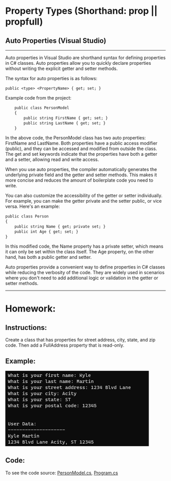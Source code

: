# Property Types (Shorthand: prop || propfull)

## Auto Properties (Visual Studio)
---
Auto properties in Visual Studio are shorthand syntax for defining properties in C# classes. Auto properties allow you to quickly declare properties without writing the explicit getter and setter methods.

The syntax for auto properties is as follows:

```
public <type> <PropertyName> { get; set; }
```

Example code from the project:

```
    public class PersonModel
    {
        public string FirstName { get; set; }
        public string LastName { get; set; }
    }
```

In the above code, the PersonModel class has two auto properties: FirstName and LastName. Both properties have a public access modifier (public), and they can be accessed and modified from outside the class. The get and set keywords indicate that the properties have both a getter and a setter, allowing read and write access.

When you use auto properties, the compiler automatically generates the underlying private field and the getter and setter methods. This makes it more concise and reduces the amount of boilerplate code you need to write.

You can also customize the accessibility of the getter or setter individually. For example, you can make the getter private and the setter public, or vice versa. Here's an example:

```
public class Person
{
    public string Name { get; private set; }
    public int Age { get; set; }
}
```

In this modified code, the Name property has a private setter, which means it can only be set within the class itself. The Age property, on the other hand, has both a public getter and setter.

Auto properties provide a convenient way to define properties in C# classes while reducing the verbosity of the code. They are widely used in scenarios where you don't need to add additional logic or validation in the getter or setter methods.

---

# Homework: 

## Instructions:
Create a class that has properties for street address, city, state, and zip code. Then add a FullAddress property that is read-only.

## Example: 
![example](https://github.com/Thesnowmanndev/CSharp-Education/blob/main/CSharp-Mastercourse/Applications/Console%20Applications/App%2023%20-%20Property%20Types/example.png?raw=true)

## Code:
To see the code source: [PersonModel.cs](https://github.com/Thesnowmanndev/CSharp-Education/blob/main/CSharp-Mastercourse/Applications/Console%20Applications/App%2023%20-%20Property%20Types/PropertyTypes/PersonModel.cs), [Program.cs](https://github.com/Thesnowmanndev/CSharp-Education/blob/main/CSharp-Mastercourse/Applications/Console%20Applications/App%2023%20-%20Property%20Types/PropertyTypes/Program.cs)